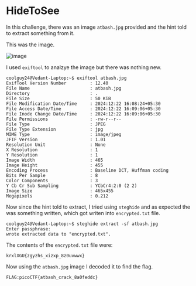 # HideToSee

In this challenge, there was an image `atbash.jpg` provided and the hint told to extract something from it.

This was the image. 

![image](https://github.com/user-attachments/assets/68c6645a-29ae-4d6a-bac7-a426c50c2f5d)

I used `exiftool` to analzye the image but there was nothing new.

```
coolguy24@Vedant-Laptop:~$ exiftool atbash.jpg
ExifTool Version Number         : 12.40
File Name                       : atbash.jpg
Directory                       : .
File Size                       : 50 KiB
File Modification Date/Time     : 2024:12:22 16:08:24+05:30
File Access Date/Time           : 2024:12:22 16:09:06+05:30
File Inode Change Date/Time     : 2024:12:22 16:09:06+05:30
File Permissions                : -rw-r--r--
File Type                       : JPEG
File Type Extension             : jpg
MIME Type                       : image/jpeg
JFIF Version                    : 1.01
Resolution Unit                 : None
X Resolution                    : 1
Y Resolution                    : 1
Image Width                     : 465
Image Height                    : 455
Encoding Process                : Baseline DCT, Huffman coding
Bits Per Sample                 : 8
Color Components                : 3
Y Cb Cr Sub Sampling            : YCbCr4:2:0 (2 2)
Image Size                      : 465x455
Megapixels                      : 0.212
```

Now since the hint told to extract, I tried using `steghide` and as expected the was something written, which got writen into `encrypted.txt` file.

```
coolguy24@Vedant-Laptop:~$ steghide extract -sf atbash.jpg
Enter passphrase:
wrote extracted data to "encrypted.txt".
```

The contents of the `encrypted.txt` file were:

```
krxlXGU{zgyzhs_xizxp_8z0uvwwx}
```

Now using the `atbash.jpg` image I decoded it to find the flag. 

`FLAG:picoCTF{atbash_crack_8a0feddc}`
